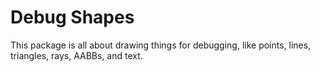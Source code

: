 # Debug Shapes

This package is all about drawing things for debugging,
like points, lines, triangles, rays, AABBs, and text.
